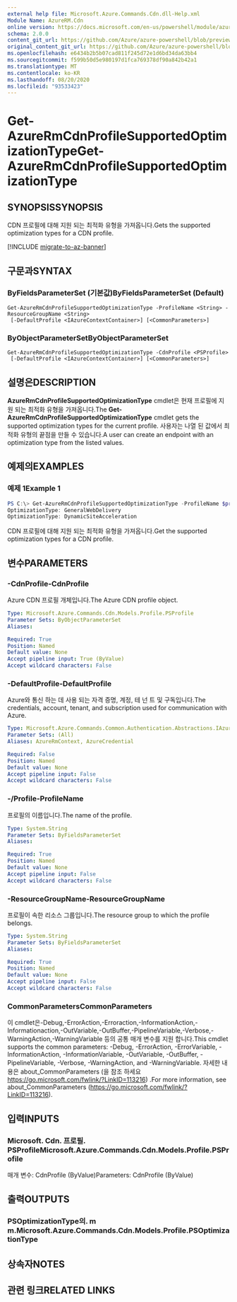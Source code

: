 ```yaml
---
external help file: Microsoft.Azure.Commands.Cdn.dll-Help.xml
Module Name: AzureRM.Cdn
online version: https://docs.microsoft.com/en-us/powershell/module/azurerm.cdn/get-azurermcdnprofilesupportedoptimizationtype
schema: 2.0.0
content_git_url: https://github.com/Azure/azure-powershell/blob/preview/src/ResourceManager/Cdn/Commands.Cdn/help/Get-AzureRmCdnProfileSupportedOptimizationType.md
original_content_git_url: https://github.com/Azure/azure-powershell/blob/preview/src/ResourceManager/Cdn/Commands.Cdn/help/Get-AzureRmCdnProfileSupportedOptimizationType.md
ms.openlocfilehash: e6434b2b5b07cad811f245d72e1d6bd34da63bb4
ms.sourcegitcommit: f599b50d5e980197d1fca769378df90a842b42a1
ms.translationtype: MT
ms.contentlocale: ko-KR
ms.lasthandoff: 08/20/2020
ms.locfileid: "93533423"
---
```

# <span data-ttu-id="1e0a2-101">Get-AzureRmCdnProfileSupportedOptimizationType</span><span class="sxs-lookup"><span data-stu-id="1e0a2-101">Get-AzureRmCdnProfileSupportedOptimizationType</span></span>

## <span data-ttu-id="1e0a2-102">SYNOPSIS</span><span class="sxs-lookup"><span data-stu-id="1e0a2-102">SYNOPSIS</span></span>
<span data-ttu-id="1e0a2-103">CDN 프로필에 대해 지원 되는 최적화 유형을 가져옵니다.</span><span class="sxs-lookup"><span data-stu-id="1e0a2-103">Gets the supported optimization types for a CDN profile.</span></span>

[!INCLUDE [migrate-to-az-banner](../../includes/migrate-to-az-banner.md)]

## <span data-ttu-id="1e0a2-104">구문과</span><span class="sxs-lookup"><span data-stu-id="1e0a2-104">SYNTAX</span></span>

### <span data-ttu-id="1e0a2-105">ByFieldsParameterSet (기본값)</span><span class="sxs-lookup"><span data-stu-id="1e0a2-105">ByFieldsParameterSet (Default)</span></span>
```
Get-AzureRmCdnProfileSupportedOptimizationType -ProfileName <String> -ResourceGroupName <String>
 [-DefaultProfile <IAzureContextContainer>] [<CommonParameters>]
```

### <span data-ttu-id="1e0a2-106">ByObjectParameterSet</span><span class="sxs-lookup"><span data-stu-id="1e0a2-106">ByObjectParameterSet</span></span>
```
Get-AzureRmCdnProfileSupportedOptimizationType -CdnProfile <PSProfile>
 [-DefaultProfile <IAzureContextContainer>] [<CommonParameters>]
```

## <span data-ttu-id="1e0a2-107">설명은</span><span class="sxs-lookup"><span data-stu-id="1e0a2-107">DESCRIPTION</span></span>
<span data-ttu-id="1e0a2-108">**AzureRmCdnProfileSupportedOptimizationType** cmdlet은 현재 프로필에 지원 되는 최적화 유형을 가져옵니다.</span><span class="sxs-lookup"><span data-stu-id="1e0a2-108">The **Get-AzureRmCdnProfileSupportedOptimizationType** cmdlet gets the supported optimization types for the current profile.</span></span> <span data-ttu-id="1e0a2-109">사용자는 나열 된 값에서 최적화 유형의 끝점을 만들 수 있습니다.</span><span class="sxs-lookup"><span data-stu-id="1e0a2-109">A user can create an endpoint with an optimization type from the listed values.</span></span>

## <span data-ttu-id="1e0a2-110">예제의</span><span class="sxs-lookup"><span data-stu-id="1e0a2-110">EXAMPLES</span></span>

### <span data-ttu-id="1e0a2-111">예제 1</span><span class="sxs-lookup"><span data-stu-id="1e0a2-111">Example 1</span></span>
```powershell
PS C:\> Get-AzureRmCdnProfileSupportedOptimizationType -ProfileName $profileName -ResourceGroupName $resourceGroupName
OptimizationType: GeneralWebDelivery
OptimizationType: DynamicSiteAcceleration
```

<span data-ttu-id="1e0a2-112">CDN 프로필에 대해 지원 되는 최적화 유형을 가져옵니다.</span><span class="sxs-lookup"><span data-stu-id="1e0a2-112">Get the supported optimization types for a CDN profile.</span></span>

## <span data-ttu-id="1e0a2-113">변수</span><span class="sxs-lookup"><span data-stu-id="1e0a2-113">PARAMETERS</span></span>

### <span data-ttu-id="1e0a2-114">-CdnProfile</span><span class="sxs-lookup"><span data-stu-id="1e0a2-114">-CdnProfile</span></span>
<span data-ttu-id="1e0a2-115">Azure CDN 프로필 개체입니다.</span><span class="sxs-lookup"><span data-stu-id="1e0a2-115">The Azure CDN profile object.</span></span>

```yaml
Type: Microsoft.Azure.Commands.Cdn.Models.Profile.PSProfile
Parameter Sets: ByObjectParameterSet
Aliases:

Required: True
Position: Named
Default value: None
Accept pipeline input: True (ByValue)
Accept wildcard characters: False
```

### <span data-ttu-id="1e0a2-116">-DefaultProfile</span><span class="sxs-lookup"><span data-stu-id="1e0a2-116">-DefaultProfile</span></span>
<span data-ttu-id="1e0a2-117">Azure와 통신 하는 데 사용 되는 자격 증명, 계정, 테 넌 트 및 구독입니다.</span><span class="sxs-lookup"><span data-stu-id="1e0a2-117">The credentials, account, tenant, and subscription used for communication with Azure.</span></span>

```yaml
Type: Microsoft.Azure.Commands.Common.Authentication.Abstractions.IAzureContextContainer
Parameter Sets: (All)
Aliases: AzureRmContext, AzureCredential

Required: False
Position: Named
Default value: None
Accept pipeline input: False
Accept wildcard characters: False
```

### <span data-ttu-id="1e0a2-118">-/Profile</span><span class="sxs-lookup"><span data-stu-id="1e0a2-118">-ProfileName</span></span>
<span data-ttu-id="1e0a2-119">프로필의 이름입니다.</span><span class="sxs-lookup"><span data-stu-id="1e0a2-119">The name of the profile.</span></span>

```yaml
Type: System.String
Parameter Sets: ByFieldsParameterSet
Aliases:

Required: True
Position: Named
Default value: None
Accept pipeline input: False
Accept wildcard characters: False
```

### <span data-ttu-id="1e0a2-120">-ResourceGroupName</span><span class="sxs-lookup"><span data-stu-id="1e0a2-120">-ResourceGroupName</span></span>
<span data-ttu-id="1e0a2-121">프로필이 속한 리소스 그룹입니다.</span><span class="sxs-lookup"><span data-stu-id="1e0a2-121">The resource group to which the profile belongs.</span></span>

```yaml
Type: System.String
Parameter Sets: ByFieldsParameterSet
Aliases:

Required: True
Position: Named
Default value: None
Accept pipeline input: False
Accept wildcard characters: False
```

### <span data-ttu-id="1e0a2-122">CommonParameters</span><span class="sxs-lookup"><span data-stu-id="1e0a2-122">CommonParameters</span></span>
<span data-ttu-id="1e0a2-123">이 cmdlet은-Debug,-ErrorAction,-Erroraction,-InformationAction,-Informationaction,-OutVariable,-OutBuffer,-PipelineVariable,-Verbose,-WarningAction,-WarningVariable 등의 공통 매개 변수를 지원 합니다.</span><span class="sxs-lookup"><span data-stu-id="1e0a2-123">This cmdlet supports the common parameters: -Debug, -ErrorAction, -ErrorVariable, -InformationAction, -InformationVariable, -OutVariable, -OutBuffer, -PipelineVariable, -Verbose, -WarningAction, and -WarningVariable.</span></span> <span data-ttu-id="1e0a2-124">자세한 내용은 about_CommonParameters (을 참조 하세요 https://go.microsoft.com/fwlink/?LinkID=113216) .</span><span class="sxs-lookup"><span data-stu-id="1e0a2-124">For more information, see about_CommonParameters (https://go.microsoft.com/fwlink/?LinkID=113216).</span></span>

## <span data-ttu-id="1e0a2-125">입력</span><span class="sxs-lookup"><span data-stu-id="1e0a2-125">INPUTS</span></span>

### <span data-ttu-id="1e0a2-126">Microsoft. Cdn. 프로필. PSProfile</span><span class="sxs-lookup"><span data-stu-id="1e0a2-126">Microsoft.Azure.Commands.Cdn.Models.Profile.PSProfile</span></span>
<span data-ttu-id="1e0a2-127">매개 변수: CdnProfile (ByValue)</span><span class="sxs-lookup"><span data-stu-id="1e0a2-127">Parameters: CdnProfile (ByValue)</span></span>

## <span data-ttu-id="1e0a2-128">출력</span><span class="sxs-lookup"><span data-stu-id="1e0a2-128">OUTPUTS</span></span>

### <span data-ttu-id="1e0a2-129">PSOptimizationType의. m m.</span><span class="sxs-lookup"><span data-stu-id="1e0a2-129">Microsoft.Azure.Commands.Cdn.Models.Profile.PSOptimizationType</span></span>

## <span data-ttu-id="1e0a2-130">상속자</span><span class="sxs-lookup"><span data-stu-id="1e0a2-130">NOTES</span></span>

## <span data-ttu-id="1e0a2-131">관련 링크</span><span class="sxs-lookup"><span data-stu-id="1e0a2-131">RELATED LINKS</span></span>
